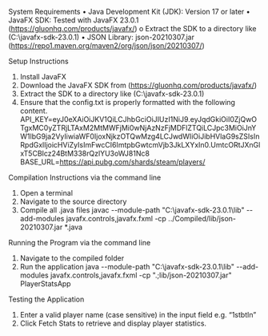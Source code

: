 System Requirements
•	Java Development Kit (JDK): Version 17 or later
•	JavaFX SDK: Tested with JavaFX 23.0.1 (https://gluonhq.com/products/javafx/)
o	Extract the SDK to a directory like (C:\javafx-sdk-23.0.1)
•	JSON Library: json-20210307.jar (https://repo1.maven.org/maven2/org/json/json/20210307/)

Setup Instructions
1.	Install JavaFX
1. Download the JavaFX SDK from (https://gluonhq.com/products/javafx/)
2. Extract the SDK to a directory like (C:\javafx-sdk-23.0.1) 
2.	Ensure that the config.txt is properly formatted with the following content.
API_KEY=eyJ0eXAiOiJKV1QiLCJhbGciOiJIUzI1NiJ9.eyJqdGkiOiI0ZjQwOTgxMC0yZTRjLTAxM2MtMWFjMi0wNjAzNzFjMDFlZTQiLCJpc3MiOiJnYW1lbG9ja2VyIiwiaWF0IjoxNjkzOTQwMzg4LCJwdWIiOiJibHVlaG9sZSIsInRpdGxlIjoicHViZyIsImFwcCI6ImtpbGwtcmVjb3JkLXYxIn0.UmtcORtJXnGlxT5CBIcz24BtM338rQzlYU3oWJ81Nc8
BASE_URL=https://api.pubg.com/shards/steam/players/

Compilation Instructions via the command line
1.	Open a terminal
2.	Navigate to the source directory
3.	Compile all .java files
javac --module-path "C:\javafx-sdk-23.0.1\lib" --add-modules javafx.controls,javafx.fxml -cp ../Compiled/lib/json-20210307.jar *.java

Running the Program via the command line
1.	Navigate to the compiled folder
2.	Run the application
java --module-path "C:\javafx-sdk-23.0.1\lib" --add-modules javafx.controls,javafx.fxml -cp ".;lib/json-20210307.jar" PlayerStatsApp

Testing the Application
1.	Enter a valid player name (case sensitive) in the input field e.g. “1stbtln”
2.	Click Fetch Stats to retrieve and display player statistics.
